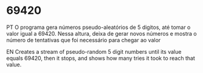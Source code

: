 # 69420

PT
O programa gera números pseudo-aleatórios de 5 digitos, até tomar o valor igual a 69420. Nessa altura, deixa de gerar novos números e mostra o número de tentativas que foi necessário para chegar ao valor

EN
Creates a stream of pseudo-random 5 digit numbers until its value equals 69420, then it stops, and shows how many tries it took to reach that value.
